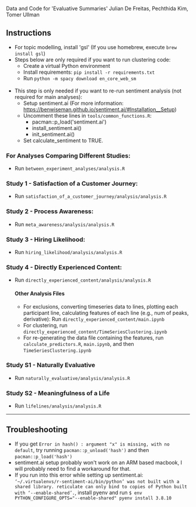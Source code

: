 Data and Code for 'Evaluative Summaries'
Julian De Freitas, Pechthida Kim, Tomer Ullman

## Instructions
* For topic modelling, install 'gsl' (If you use homebrew, execute `brew install gsl`)
* Steps below are only required if you want to run clustering code:
  * Create a virtual Python environment
  * Install requirements: `pip install -r requirements.txt`
  * Run `python -m spacy download en_core_web_sm`
<br><br>
* This step is only needed if you want to re-run sentiment analysis (not required for main analyses): 
  * Setup sentiment.ai (For more information: https://benwiseman.github.io/sentiment.ai/#Installation__Setup)
  * Uncomment these lines in `tools/common_functions.R`:
    * pacman::p_load('sentiment.ai')
    * install_sentiment.ai()
    * init_sentiment.ai()
  * Set calculate_sentiment to TRUE.

### For Analyses Comparing Different Studies:
* Run `between_experiment_analyses/analysis.R`

### Study 1 - Satisfaction of a Customer Journey:
* Run `satisfaction_of_a_customer_journey/analysis/analysis.R`

### Study 2 - Process Awareness:
* Run `meta_awareness/analysis/analysis.R`

### Study 3 - Hiring Likelihood:
* Run `hiring_likelihood/analysis/analysis.R`

### Study 4 - Directly Experienced Content:
* Run `directly_experienced_content/analysis/analysis.R`

    #### Other Analysis Files
  * For exclusions, converting timeseries data to lines, plotting each participant line, calculating features of each line (e.g., num of peaks, derivative): Run `directly_experienced_content/main.ipynb`
  * For clustering, run `directly_experienced_content/TimeSeriesClustering.ipynb`
  * For re-generating the data file containing the features, run `calculate_predictors.R`, `main.ipynb`, and then `TimeSeriesClustering.ipynb`  

### Study S1 - Naturally Evaluative
* Run `naturally_evaluative/analysis/analysis.R`

### Study S2 - Meaningfulness of a Life
* Run `lifelines/analysis/analysis.R`

------------

## Troubleshooting
* If you get `Error in hash() : argument "x" is missing, with no default`, try running `pacman::p_unload('hash')` and then `pacman::p_load('hash')`
* sentiment.ai setup probably won't work on an ARM based macbook, I will probably need to find a workaround for that.
* If you run into this error while setting up sentiment.ai: `‘~/.virtualenvs/r-sentiment-ai/bin/python’ was not built with a shared library.
reticulate can only bind to copies of Python built with ‘--enable-shared’.`, install pyenv and run `$ env PYTHON_CONFIGURE_OPTS="--enable-shared" pyenv install 3.8.10`